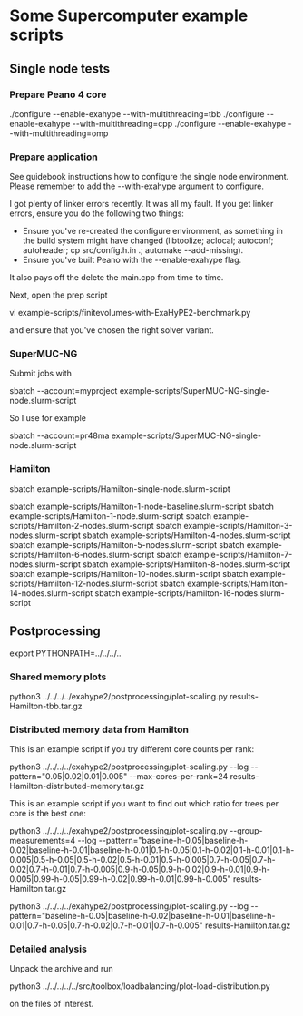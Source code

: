 
# Some Supercomputer example scripts #



## Single node tests ##

### Prepare Peano 4 core ###

./configure --enable-exahype --with-multithreading=tbb
./configure --enable-exahype --with-multithreading=cpp
./configure --enable-exahype --with-multithreading=omp



### Prepare application ###

See guidebook instructions how to configure the single node environment.
Please remember to add the --with-exahype argument to configure. 

I got plenty of linker errors recently. It was all my fault. If you get linker errors,
ensure you do the following two things:

- Ensure you've re-created the configure environment, as something in the build
  system might have changed (libtoolize; aclocal; autoconf; autoheader; cp src/config.h.in .; automake --add-missing).
- Ensure you've built Peano with the --enable-exahype flag.

It also pays off the delete the main.cpp from time to time.

Next, open the prep script 

vi example-scripts/finitevolumes-with-ExaHyPE2-benchmark.py

and ensure that you've chosen the right solver variant. 


### SuperMUC-NG ###

Submit jobs with

sbatch --account=myproject example-scripts/SuperMUC-NG-single-node.slurm-script

So I use for example 

sbatch --account=pr48ma example-scripts/SuperMUC-NG-single-node.slurm-script

### Hamilton ###


sbatch example-scripts/Hamilton-single-node.slurm-script





sbatch example-scripts/Hamilton-1-node-baseline.slurm-script
sbatch example-scripts/Hamilton-1-node.slurm-script
sbatch example-scripts/Hamilton-2-nodes.slurm-script
sbatch example-scripts/Hamilton-3-nodes.slurm-script
sbatch example-scripts/Hamilton-4-nodes.slurm-script
sbatch example-scripts/Hamilton-5-nodes.slurm-script
sbatch example-scripts/Hamilton-6-nodes.slurm-script
sbatch example-scripts/Hamilton-7-nodes.slurm-script
sbatch example-scripts/Hamilton-8-nodes.slurm-script
sbatch example-scripts/Hamilton-10-nodes.slurm-script
sbatch example-scripts/Hamilton-12-nodes.slurm-script
sbatch example-scripts/Hamilton-14-nodes.slurm-script
sbatch example-scripts/Hamilton-16-nodes.slurm-script


## Postprocessing ##

export PYTHONPATH=../../../..

### Shared memory plots ###
python3 ../../../../exahype2/postprocessing/plot-scaling.py results-Hamilton-tbb.tar.gz

### Distributed memory data from Hamilton ###

This is an example script if you try different core counts per rank:

python3 ../../../../exahype2/postprocessing/plot-scaling.py --log --pattern="0.05|0.02|0.01|0.005" --max-cores-per-rank=24  results-Hamilton-distributed-memory.tar.gz

This is an example script if you want to find out which ratio for trees per core is the best one:

python3 ../../../../exahype2/postprocessing/plot-scaling.py --group-measurements=4 --log --pattern="baseline-h-0.05|baseline-h-0.02|baseline-h-0.01|baseline-h-0.01|0.1-h-0.05|0.1-h-0.02|0.1-h-0.01|0.1-h-0.005|0.5-h-0.05|0.5-h-0.02|0.5-h-0.01|0.5-h-0.005|0.7-h-0.05|0.7-h-0.02|0.7-h-0.01|0.7-h-0.005|0.9-h-0.05|0.9-h-0.02|0.9-h-0.01|0.9-h-0.005|0.99-h-0.05|0.99-h-0.02|0.99-h-0.01|0.99-h-0.005" results-Hamilton.tar.gz

python3 ../../../../exahype2/postprocessing/plot-scaling.py --log --pattern="baseline-h-0.05|baseline-h-0.02|baseline-h-0.01|baseline-h-0.01|0.7-h-0.05|0.7-h-0.02|0.7-h-0.01|0.7-h-0.005" results-Hamilton.tar.gz

### Detailed analysis ###
Unpack the archive and run 

python3 ../../../../../src/toolbox/loadbalancing/plot-load-distribution.py

on the files of interest.

